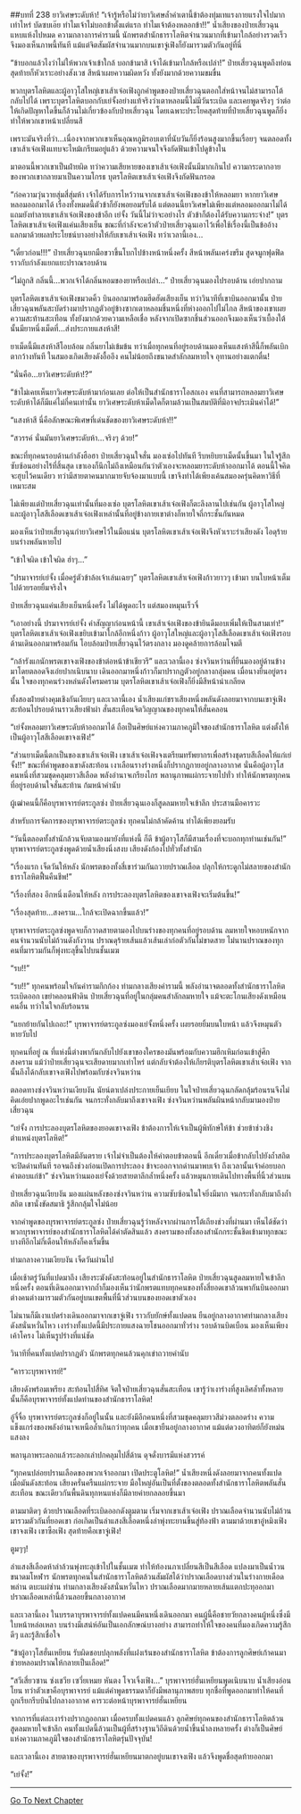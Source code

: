 ##บทที่ 238 ยาวิเศษระดับห้า!
“เจ้ารู้หรือไม่ว่ายาวิเศษล้ำค่าเตานี้ข้าต้องทุ่มเทแรงกายแรงใจไปมากเท่าไหร่ บัดซบเอ๊ย ทำไมเจ้าไม่บอกข้าตั้งแต่แรก ทำไมเจ้าต้องหลอกข้า!!” น้ำเสียงของป๋ายเสี่ยวฉุนแหบแห้งไปหมด ความกลางการคำรามนี้ นักพรตสำนักธาราโลหิตจำนวนมากที่เข้ามาใกล้อย่างรวดเร็วจึงมองเห็นภาพนี้ทันที แม้แต่จิตสัมผัสจำนวนมากบนเขาจู่เฟิงก็ยังมารวมตัวกันอยู่ที่นี่

“ข้าบอกแล้วไงว่าไม่ให้พวกเจ้าเข้าใกล้ บอกข้ามาสิ เจ้าได้เข้ามาใกล้หรือเปล่า!” ป๋ายเสี่ยวฉุนพูดถึงท่อนสุดท้ายก็หัวเราะอย่างสังเวช สีหน้าเผยความผิดหวัง ทั้งยังมากด้วยความขมขื่น

พวกบุตรโลหิตและผู้อาวุโสใหญ่เขาเส้าเจ๋อเฟิงถูกคำพูดของป๋ายเสี่ยวฉุนตอกใส่หน้าจนไม่สามารถโต้กลับไปได้ เพราะบุตรโลหิตบอกกับเย่จั้งอย่างแท้จริงว่าเตาหลอมนี้ไม่มีวันระเบิด และเคยพูดจริงๆ ว่าต่อให้เกิดปัญหาใดขึ้นก็ล้วนไม่เกี่ยวข้องกับป๋ายเสี่ยวฉุน โดยเฉพาะประโยคสุดท้ายที่ป๋ายเสี่ยวฉุนพูดก็ยิ่งทำให้พวกเขาหน้าเปลี่ยนสี

เพราะมันจริงที่ว่า...เนื่องจากพวกเขาเห็นอุณหภูมิรอบเตาที่นับวันก็ยิ่งร้อนสูงมากขึ้นเรื่อยๆ จนตลอดทั้งเขาเส้าเจ๋อเฟิงแทบจะไหม้เกรียมอยู่แล้ว ด้วยความจนใจจึงกัดฟันเข้าไปดูข้างใน

มาตอนนี้พวกเขาเป็นฝ่ายผิด ทว่าความเสียหายของเขาเส้าเจ๋อเฟิงนั้นมีมากเกินไป ความกระดากอายของพวกเขากลายมาเป็นความโกรธ บุตรโลหิตเขาเส้าเจ๋อเฟิงจึงกัดฟันกรอด

“ก่อความวุ่นวายสุ่มสี่สุ่มห้า เจ้าได้รับการไหว้วานจากเขาเส้าเจ๋อเฟิงของข้าให้หลอมยา หากยาวิเศษหลอมออกมาได้ เรื่องทั้งหมดนี้ตัวข้าก็ยังพอยอมรับได้ แต่ตอนนี้ยาวิเศษไม่เพียงแต่หลอมออกมาไม่ได้ แถมยังทำลายเขาเส้าเจ๋อเฟิงของข้าอีก เย่จั้ง วันนี้ไม่ว่าจะอย่างไร ตัวข้าก็ต้องได้รับความกระจ่าง!” บุตรโลหิตเขาเส้าเจ๋อเฟิงแค่นเสียงเย็น ขณะที่กำลังจะคว้าตัวป๋ายเสี่ยวฉุนเอาไว้เพื่อใช้เรื่องนี้เป็นข้ออ้าง แลกมาด้วยผลประโยชน์บางอย่างให้กับเขาเส้าเจ๋อเฟิง ทว่าเวลานี้เอง...

“เดี๋ยวก่อน!!!” ป๋ายเสี่ยวฉุนยกมือขวาขึ้นโบกไปข้างหน้าหนึ่งครั้ง สีหน้าพลันเคร่งขรึม สูดจมูกฟุดฟิดราวกับกำลังแยกแยะปราณรอบด้าน

“ไม่ถูกสิ กลิ่นนี้...พวกเจ้าได้กลิ่นหอมของยาหรือเปล่า...” ป๋ายเสี่ยวฉุนมองไปรอบด้าน เอ่ยปากถาม

บุตรโลหิตเขาเส้าเจ๋อเฟิงขมวดคิ้ว บินออกมาพร้อมฮึดฮัดเสียงเย็น ทว่าวินาทีที่เขาบินออกมานั้น ป๋ายเสี่ยวฉุนพลันสะบัดร่างมาปรากฏตัวอยู่ข้างซากเตาหลอมชิ้นหนึ่งที่ห่างออกไปไม่ไกล สีหน้าของเขาเผยความสะท้านสะเทือน ทั้งยังมากด้วยความเหลือเชื่อ หลังจากเปิดซากชิ้นส่วนออกจึงมองเห็นว่าเบื้องใต้นั้นมียาหนึ่งเม็ดที่...ส่งประกายแสงห้าสี!

ยาเม็ดนี้มีแสงห้าสีโอบล้อม กลิ่นยาไม่เข้มข้น ทว่าเมื่อทุกคนที่อยู่รอบด้านมองเห็นแสงห้าสีนี้ก็พลันเบิกตากว้างทันที ในสมองเกิดเสียงดังอื้ออึง คนไม่น้อยถึงขนาดสำลักลมหายใจ อุทานอย่างแตกตื่น!

“นั่นคือ...ยาวิเศษระดับห้า!?”

“ข้าไม่เคยเห็นยาวิเศษระดับห้ามาก่อนเลย ต่อให้เป็นสำนักธาราโอสถเอง คนที่สามารถหลอมยาวิเศษระดับห้าได้ก็มีแค่ไม่กี่คนเท่านั้น ยาวิเศษระดับห้าเม็ดใดก็ตามล้วนเป็นสมบัติที่มิอาจประเมินค่าได้!”

“แสงห้าสี นี่คือลักษณะพิเศษที่เด่นชัดของยาวิเศษระดับห้า!!”

“สวรรค์ นั่นมันยาวิเศษระดับห้า...จริงๆ ด้วย!”

ขณะที่ทุกคนรอบด้านกำลังฮือฮา ป๋ายเสี่ยวฉุนใจสั่น มองเซ่อไปทันที รีบหยิบยาเม็ดนั้นขึ้นมา ในใจรู้สึกซับซ้อนอย่างไร้ที่สิ้นสุด เขาเองก็นึกไม่ถึงเหมือนกันว่าตัวเองจะหลอมยาระดับห้าออกมาได้ ตอนนี้ใจคิดจะฮุบไว้คนเดียว ทว่ามีสายตาคนมากมายจับจ้องมาแบบนี้ เขาจึงทำได้เพียงเค้นสมองครุ่นคิดหาวิธีที่เหมาะสม

ไม่เพียงแต่ป๋ายเสี่ยวฉุนเท่านั้นที่มองเซ่อ บุตรโลหิตเขาเส้าเจ๋อเฟิงก็ตะลึงลานไปเช่นกัน ผู้อาวุโสใหญ่และผู้อาวุโสสีเลือดเขาเส้าเจ๋อเฟิงเหล่านั้นที่อยู่ข้างกายเขาต่างก็หายใจถี่กระชั้นกันหมด

มองเห็นว่าป๋ายเสี่ยวฉุนกำยาวิเศษไว้ในมือแน่น บุตรโลหิตเขาเส้าเจ๋อเฟิงจึงหัวเราะร่าเสียงดัง ไอดุร้ายบนร่างพลันหายไป

“เข้าใจผิด เข้าใจผิด ฮ่าๆ...”

“ปรมาจารย์เย่จั้ง เมื่อครู่ตัวข้าล้อเจ้าเล่นเฉยๆ” บุตรโลหิตเขาเส้าเจ๋อเฟิงก้าวยาวๆ เข้ามา บนใบหน้าเต็มไปด้วยรอยยิ้มจริงใจ

ป๋ายเสี่ยวฉุนแค่นเสียงเย็นหนึ่งครั้ง ไม่ได้พูดอะไร แต่สมองหมุนเร็วจี๋

“เอาอย่างนี้ ปรมาจารย์เย่จั้ง คำสัญญาก่อนหน้านี้ เขาเส้าเจ๋อเฟิงของข้ายินดีมอบเพิ่มให้เป็นสามเท่า!” บุตรโลหิตเขาเส้าเจ๋อเฟิงเขยิบเข้ามาใกล้อีกหนึ่งก้าว ผู้อาวุโสใหญ่และผู้อาวุโสสีเลือดเขาเส้าเจ๋อเฟิงรอบด้านเดินออกมาพร้อมกัน โอบล้อมป๋ายเสี่ยวฉุนไว้ตรงกลาง มองดูคล้ายการล้อมโจมตี

“กล้ารังแกนักพรตเขาจงเฟิงของข้าต่อหน้าข้าเชียวรึ” และเวลานี้เอง ซ่งจวินหว่านที่ยืนมองอยู่ด้านข้างมาโดยตลอดจึงเอ่ยปากเนิบนาบ เดินออกมาหนึ่งก้าวก็มาปรากฏตัวอยู่กลางกลุ่มคน เมื่อนางยืนอยู่ตรงนั้น ใจของทุกคนร่วงหล่นดังโครมคราม บุตรโลหิตเขาเส้าเจ๋อเฟิงก็ยิ่งมีสีหน้าน่าเกลียด

ทั้งสองฝ่ายต่างคุมเชิงกันเงียบๆ และเวลานี้เอง น้ำเสียงแก่ชราเสียงหนึ่งพลันดังลอยมาจากบนเขาจู่เฟิง สะท้อนไปรอบด้านราวเสียงฟ้าผ่า สั่นสะเทือนจิตวิญญาณของทุกคนให้สั่นคลอน

“เย่จั้งหลอมยาวิเศษระดับห้าออกมาได้ ถือเป็นศิษย์แห่งความภาคภูมิใจของสำนักธาราโลหิต แต่งตั้งให้เป็นผู้อาวุโสสีเลือดเขาจงเฟิง!”

“ส่วนยาเม็ดนี้ตกเป็นของเขาเส้าเจ๋อเฟิง เขาเส้าเจ๋อเฟิงจงเตรียมทรัพยากรเพื่อสร้างชุดรบสีเลือดให้แก่เย่จั้ง!!” ขณะที่คำพูดของเขาดังสะท้อน เงาเลือนรางร่างหนึ่งก็ปรากฏกายอยู่กลางอากาศ นั่นคือผู้อาวุโสคนหนึ่งที่สวมชุดคลุมยาวสีเลือด พลังอำนาจเกรียงไกร พลานุภาพแผ่กระจายไปทั่ว ทำให้นักพรตทุกคนที่อยู่รอบด้านใจสั่นสะท้าน ก้มหน้าคำนับ

ผู้เฒ่าคนนี้ก็คือบุรพาจารย์ตระกูลซ่ง ป๋ายเสี่ยวฉุนเองก็สูดลมหายใจเข้าลึก ประสานมือคารวะ

สำหรับการจัดการของบุรพาจารย์ตระกูลซ่ง ทุกคนไม่กล้าคัดค้าน ทำได้เพียงยอมรับ

“วันนี้ตลอดทั้งสำนักล้วนจับตามองมายังที่แห่งนี้ ก็ดี ข้าผู้อาวุโสก็มีสามเรื่องที่จะบอกทุกท่านเช่นกัน!” บุรพาจารย์ตระกูลซ่งพูดด้วยน้ำเสียงนิ่งสงบ เสียงดังก้องไปทั่วทั้งสำนัก

“เรื่องแรก เจ็ดวันให้หลัง นักพรตของทั้งสี่เขาร่วมกันถวายปราณเลือด ปลุกให้กระดูกไม่สลายของสำนักธาราโลหิตฟื้นคืนชีพ!”

“เรื่องที่สอง อีกหนึ่งเดือนให้หลัง การประลองบุตรโลหิตของเขาจงเฟิงจะเริ่มต้นขึ้น!”

“เรื่องสุดท้าย...สงคราม...ใกล้จะเปิดฉากขึ้นแล้ว!”

บุรพาจารย์ตระกูลซ่งพูดจบก็กวาดสายตามองไปบนร่างของทุกคนที่อยู่รอบด้าน ลมหายใจหอบหนักจากคนจำนวนนับไม่ถ้วนดังกังวาน ปราณดุร้ายเส้นแล้วเส้นเล่าก่อตัวกันไม่ขาดสาย ไม่นานปราณของทุกคนที่มารวมกันก็พุ่งทะลุขึ้นไปบนชั้นเมฆ

“รบ!!”

“รบ!!” ทุกคนพร้อมใจกันคำรามกึกก้อง ท่ามกลางเสียงคำรามนี้ พลังอำนาจตลอดทั้งสำนักธาราโลหิตระเบิดออก เขย่าคลอนฟ้าดิน ป๋ายเสี่ยวฉุนที่อยู่ในกลุ่มคนสำลักลมหายใจ แม้จะตะโกนเสียงดังเหมือนคนอื่น ทว่าในใจกลับร้อนรน

“แยกย้ายกันไปเถอะ!” บุรพาจารย์ตระกูลซ่งมองเย่จั้งหนึ่งครั้ง เผยรอยยิ้มบนใบหน้า แล้วจึงหมุนตัวหายวับไป

ทุกคนที่อยู่ ณ ที่แห่งนี้ต่างพากันกลับไปยังเขาของใครของมันพร้อมกับความฮึกเหิมก่อนเข้าสู่ศึกสงคราม แม้ว่าป๋ายเสี่ยวฉุนจะเสียดายมากเท่าไหร่ แต่กลับจำต้องให้เกียรติบุตรโลหิตเขาเส้าเจ๋อเฟิง จากนั้นถึงได้กลับเขาจงเฟิงไปพร้อมกับซ่งจวินหว่าน

ตลอดทางซ่งจวินหว่านเงียบงัน นัยน์ตาเปล่งประกายเย็นเยียบ ในใจป๋ายเสี่ยวฉุนกลัดกลุ้มร้อนรนจึงไม่คิดเอ่ยปากพูดอะไรเช่นกัน จนกระทั่งกลับมาถึงเขาจงเฟิง ซ่งจวินหว่านพลันผินหน้ากลับมามองป๋ายเสี่ยวฉุน

“เย่จั้ง การประลองบุตรโลหิตของยอดเขาจงเฟิง ข้าต้องการให้เจ้าเป็นผู้พิทักษ์ให้ข้า ช่วยข้าช่วงชิงตำแหน่งบุตรโลหิต!”

“การประลองบุตรโลหิตมีอันตราย เจ้าไม่จำเป็นต้องให้คำตอบข้าตอนนี้ อีกเดี๋ยวเมื่อข้ากลับไปยังถ้ำสถิตจะปิดด่านทันที รอจนถึงช่วงก่อนเปิดการประลอง ข้าจะออกจากด่านมาพบเจ้า ถึงเวลานั้นเจ้าค่อยบอกคำตอบแก่ข้า” ซ่งจวินหว่านมองเย่จั้งด้วยสายตาลึกล้ำหนึ่งครั้ง แล้วหมุนกายเดินไปทางพื้นที่นิ้วส่วนบน

ป๋ายเสี่ยวฉุนเงียบงัน มองแผ่นหลังของซ่งจวินหว่าน ความซับซ้อนในใจยิ่งมีมาก จนกระทั่งกลับมาถึงถ้ำสถิต เขานั่งขัดสมาธิ รู้สึกกลุ้มใจไม่น้อย

จากคำพูดของบุรพาจารย์ตระกูลซ่ง ป๋ายเสี่ยวฉุนรู้ว่าหลังจากผ่านการโต้เถียงช่วงที่ผ่านมา เห็นได้ชัดว่าพวกบุรพาจารย์ของสำนักธาราโลหิตได้คำตัดสินแล้ว สงครามของทั้งสองสำนักกระชั้นชิดเข้ามาทุกขณะ บางทีอีกไม่กี่เดือนให้หลังก็คงเริ่มขึ้น

ท่ามกลางความเงียบงัน เจ็ดวันผ่านไป

เมื่อเช้าตรู่วันที่แปดมาถึง เสียงระฆังดังสะท้อนอยู่ในสำนักธาราโลหิต ป๋ายเสี่ยวฉุนสูดลมหายใจเข้าลึกหนึ่งครั้ง ตอนที่เดินออกมาจากถ้ำก็มองเห็นว่านักพรตแทบทุกคนของทั้งสี่ยอดเขาล้วนพากันบินออกมา ต่างคนต่างมารวมตัวกันอยู่บนเขตพื้นที่นิ้วส่วนบนของยอดเขาตัวเอง

ไม่นานก็มีเงาแปดร่างเดินออกมาจากเขาจู่เฟิง ราวกับยักษ์ทั้งแปดตน ยืนอยู่กลางอากาศท่ามกลางเสียงดังสนั่นหวั่นไหว เงาร่างทั้งแปดนี้มีประกายแสงฉายโชนออกมาทั่วร่าง รอบด้านบิดเบือน มองเห็นเพียงเค้าโครง ไม่เห็นรูปร่างที่แน่ชัด

วินาทีที่คนทั้งแปดปรากฏตัว นักพรตทุกคนล้วนคุกเข่าถวายคำนับ

“คารวะบุรพาจารย์!”

เสียงดังพร้อมเพรียง สะท้อนไปสี่ทิศ จิตใจป๋ายเสี่ยวฉุนสั่นสะเทือน เขารู้ว่าเงาร่างที่สูงเลิศล้ำทั้งหลายนั้นก็คือบุรพาจารย์ทั้งแปดท่านของสำนักธาราโลหิต!

อู๋จี๋จื่อ บุรพาจารย์ตระกูลซ่งก็อยู่ในนั้น และยังมีอีกคนหนึ่งที่สวมชุดคลุมยาวสีม่วงตลอดร่าง ความแข็งแกร่งของพลังอำนาจเหนือล้ำเกินกว่าทุกคน เมื่อเขายืนอยู่กลางอากาศ แม้แต่ดวงอาทิตย์ก็ยังหม่นแสงลง

พลานุภาพระลอกแล้วระลอกเล่าปกคลุมไปสี่ด้าน ดุจดั่งบารมีแห่งสวรรค์

“ทุกคนปล่อยปรานเลือดของพวกเจ้าออกมา เปิดประตูโลหิต!” น้ำเสียงหนึ่งดังลอยมาจากคนทั้งแปด เมื่อมันดังสะท้อน เสียงครั่นครืนแผ่กระจาย มือใหญ่อันเป็นที่ตั้งของตลอดทั้งสำนักธาราโลหิตพลันสั่นสะเทือน ขณะเดียวกันพื้นดินทุกหนแห่งก็มีลายค่ายกลลอยขึ้นมา

ตามมาติดๆ ด้วยปราณเลือดที่ระเบิดออกดังตูมตาม เริ่มจากเขาเส้าเจ๋อเฟิง ปราณเลือดจำนวนนับไม่ถ้วนมารวมตัวกันที่ยอดเขา ก่อเกิดเป็นลำแสงสีเลือดหนึ่งลำพุ่งทะยานขึ้นสู่ท้องฟ้า ตามมาด้วยเขาอู๋หมิงเฟิง เขาจงเฟิง เขาซือเฟิง สุดท้ายคือเขาจู่เฟิง!

ตูมๆๆ!

ลำแสงสีเลือดห้าลำล้วนพุ่งทะลุเข้าไปในชั้นเมฆ ทำให้ท้องนภาเปลี่ยนสีเป็นสีเลือด แปลงมาเป็นน้ำวนขนาดมโหฬาร นักพรตทุกคนในสำนักธาราโลหิตล้วนสัมผัสได้ว่าปราณเลือดบางส่วนในร่างกายเดือดพล่าน ตบะแผ่ซ่าน ท่ามกลางเสียงดังสนั่นหวั่นไหว ปราณเลือดมากมายหลายเส้นแตกปะทุออกมา ปราณเลือดเหล่านี้ล้วนลอยขึ้นกลางอากาศ

และเวลานี้เอง ในบรรดาบุรพาจารย์ทั้งแปดคนมีคนหนึ่งเดินออกมา คนผู้นี้คือชายวัยกลางคนผู้หนึ่งซึ่งมีใบหน้าหล่อเหลา บนร่างมีเสน่ห์อันเป็นเอกลักษณ์บางอย่าง สามารถทำให้ใจของคนที่มองเกิดความรู้สึกดีๆ และรู้สึกเชื่อใจ

“ข้าผู้อาวุโสฮั่นเหยียน รับผิดชอบปลุกพลังที่แฝงเร้นของสำนักธาราโลหิต ข้าต้องการลูกศิษย์เก้าคนมาช่วยหลอมปราณให้กลายเป็นเลือด!”

“สวีเสี่ยวซาน ซ่งเชวีย เซวี่ยเหมย หันตง โจวเจิ้งเฟิง...” บุรพาจารย์ฮั่นเหยียนพูดเนิบนาบ น้ำเสียงอ่อนโยน ทว่าตัวเขาคือบุรพาจารย์ แม้แต่คำพูดธรรมดาก็ยังมีพลานุภาพสยบ ทุกชื่อที่พูดออกมาทำให้คนที่ถูกเรียกรีบบินไปกลางอากาศ คารวะต่อหน้าบุรพาจารย์ฮั่นเหยียน

จากการที่แต่ละเงาร่างปรากฏออกมา เมื่อครบทั้งแปดคนแล้ว ลูกศิษย์ทุกคนของสำนักธาราโลหิตล้วนสูดลมหายใจเข้าลึก คนทั้งแปดนี้ล้วนเป็นผู้ที่สร้างฐานวิถีดินด้วยน้ำขึ้นน้ำลงหลายครั้ง ต่างก็เป็นศิษย์แห่งความภาคภูมิใจของสำนักธาราโลหิตรุ่นปัจจุบัน!

และเวลานี้เอง สายตาของบุรพาจารย์ฮั่นเหยียนมาตกอยู่บนเขาจงเฟิง แล้วจึงพูดชื่อสุดท้ายออกมา

“เย่จั้ง!”



------


[Go To Next Chapter]( ./56.md)